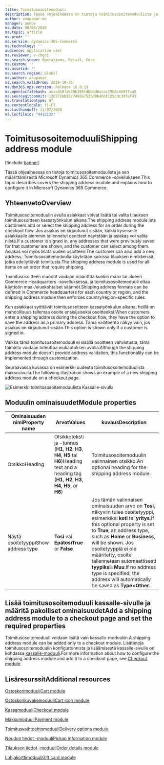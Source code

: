 ```yaml
---
title: Toimitusosoitemoduuli
description: Tässä ohjeaiheessa on tietoja toimitusosoitemoduulista ja sen määrittämisestä Microsoft Dynamics 365 Commerce -sovellukseen.
author: anupamar-ms
manager: annbe
ms.date: 08/05/2020
ms.topic: article
ms.prod: ''
ms.service: dynamics-365-commerce
ms.technology: ''
audience: Application user
ms.reviewer: v-chgri
ms.search.scope: Operations, Retail, Core
ms.custom: ''
ms.assetid: ''
ms.search.region: Global
ms.author: anupamar
ms.search.validFrom: 2019-10-31
ms.dyn365.ops.version: Release 10.0.13
ms.openlocfilehash: aeaa410fde29b285fdbbdd6acac19b0c4e917aa5
ms.sourcegitcommit: 12d271bb26c7490e7525d9b4bbf125cdc39fef43
ms.translationtype: HT
ms.contentlocale: fi-FI
ms.lasthandoff: 11/07/2020
ms.locfileid: "4412132"
---
```

# <a name="shipping-address-module"></a><span data-ttu-id="ecbc9-103">Toimitusosoitemoduuli</span><span class="sxs-lookup"><span data-stu-id="ecbc9-103">Shipping address module</span></span>

[!include [banner](includes/banner.md)]

<span data-ttu-id="ecbc9-104">Tässä ohjeaiheessa on tietoja toimitusosoitemoduulista ja sen määrittämisestä Microsoft Dynamics 365 Commerce -sovellukseen.</span><span class="sxs-lookup"><span data-stu-id="ecbc9-104">This topic describes covers the shipping address module and explains how to configure it in Microsoft Dynamics 365 Commerce.</span></span>

## <a name="overview"></a><span data-ttu-id="ecbc9-105">Yhteenveto</span><span class="sxs-lookup"><span data-stu-id="ecbc9-105">Overview</span></span>

<span data-ttu-id="ecbc9-106">Toimitusosoitemoduulin avulla asiakkaat voivat lisätä tai valita tilauksen toimitusosoitteen kassatyönkulun aikana.</span><span class="sxs-lookup"><span data-stu-id="ecbc9-106">The shipping address module lets customers add or select the shipping address for an order during the checkout flow.</span></span> <span data-ttu-id="ecbc9-107">Jos asiakas on kirjautunut sisään, kaikki kyseiselle asiakkaalle aiemmin tallennetut osoitteet näytetään ja asiakas voi valita niistä.</span><span class="sxs-lookup"><span data-stu-id="ecbc9-107">If a customer is signed in, any addresses that were previously saved for that customer are shown, and the customer can select among them.</span></span> <span data-ttu-id="ecbc9-108">Asiakas voi myös lisätä uuden osoitteen.</span><span class="sxs-lookup"><span data-stu-id="ecbc9-108">The customer can also add a new address.</span></span> <span data-ttu-id="ecbc9-109">Toimitusosoitemoduulia käytetään kaikissa tilauksen nimikkeissä, jotka edellyttävät toimitusta.</span><span class="sxs-lookup"><span data-stu-id="ecbc9-109">The shipping address module is used for all items on an order that require shipping.</span></span>

<span data-ttu-id="ecbc9-110">Toimitusosoitteen muodot voidaan määrittää kunkin maan tai alueen Commerce Headquarters -sovelluksessa, ja toimitusosoitemoduuli ottaa käyttöön maa-/aluekohtaiset säännöt.</span><span class="sxs-lookup"><span data-stu-id="ecbc9-110">Shipping address formats can be defined in Commerce headquarters for each country or region, and the shipping address module then enforces country/region-specific rules.</span></span>

<span data-ttu-id="ecbc9-111">Kun asiakkaat syöttävät toimitusosoitteen kassatyönkulun aikana, heillä on mahdollisuus tallentaa osoite ensisijaiseksi osoitteeksi.</span><span class="sxs-lookup"><span data-stu-id="ecbc9-111">When customers enter a shipping address during the checkout flow, they have the option to save the address as a primary address.</span></span> <span data-ttu-id="ecbc9-112">Tämä vaihtoehto näkyy vain, jos asiakas on kirjautunut sisään.</span><span class="sxs-lookup"><span data-stu-id="ecbc9-112">This option is shown only if a customer is signed in.</span></span>

<span data-ttu-id="ecbc9-113">Vaikka tämä toimitusosoitemoduuli ei sisällä osoitteen vahvistusta, tämä toiminto voidaan toteuttaa mukautuksen avulla.</span><span class="sxs-lookup"><span data-stu-id="ecbc9-113">Although the shipping address module doesn't provide address validation, this functionality can be implemented through customization.</span></span>

<span data-ttu-id="ecbc9-114">Seuraavassa kuvassa on esimerkki uudesta toimitusosoitemoduulista maksusivulla.</span><span class="sxs-lookup"><span data-stu-id="ecbc9-114">The following illustration shows an example of a new shipping address module on a checkout page.</span></span>

![Esimerkki toimitusosoitemoduulista Kassalle-sivulla](./media/ecommerce-shippingaddress.PNG)

## <a name="module-properties"></a><span data-ttu-id="ecbc9-116">Moduulin ominaisuudet</span><span class="sxs-lookup"><span data-stu-id="ecbc9-116">Module properties</span></span>

| <span data-ttu-id="ecbc9-117">Ominaisuuden nimi</span><span class="sxs-lookup"><span data-stu-id="ecbc9-117">Property name</span></span> | <span data-ttu-id="ecbc9-118">Arvot</span><span class="sxs-lookup"><span data-stu-id="ecbc9-118">Values</span></span> | <span data-ttu-id="ecbc9-119">kuvaus</span><span class="sxs-lookup"><span data-stu-id="ecbc9-119">Description</span></span> |
|---------------|--------|-------------|
| <span data-ttu-id="ecbc9-120">Otsikko</span><span class="sxs-lookup"><span data-stu-id="ecbc9-120">Heading</span></span> | <span data-ttu-id="ecbc9-121">Otsikkoteksti ja -tunnus (**H1**, **H2**, **H3**, **H4**, **H5** tai **H6**)</span><span class="sxs-lookup"><span data-stu-id="ecbc9-121">Heading text and a heading tag (**H1**, **H2**, **H3**, **H4**, **H5**, or **H6**)</span></span> | <span data-ttu-id="ecbc9-122">Toimitusosoitemoduulin valinnainen otsikko.</span><span class="sxs-lookup"><span data-stu-id="ecbc9-122">An optional heading for the shipping address module.</span></span> |
| <span data-ttu-id="ecbc9-123">Näytä osoitetyyppi</span><span class="sxs-lookup"><span data-stu-id="ecbc9-123">Show address type</span></span> | <span data-ttu-id="ecbc9-124">**Tosi** vai **Epätosi**</span><span class="sxs-lookup"><span data-stu-id="ecbc9-124">**True** or **False**</span></span> | <span data-ttu-id="ecbc9-125">Jos tämän valinnaisen ominaisuuden arvo on **Tosi**, näkyviin tulee osoitetyyppi, esimerkiksi **koti** tai **yritys**.</span><span class="sxs-lookup"><span data-stu-id="ecbc9-125">If this optional property is set to **True**, an address type, such as **Home** or **Business**, will be shown.</span></span> <span data-ttu-id="ecbc9-126">Jos osoitetyyppiä ei ole määritetty, osoite tallennetaan automaattisesti **tyypiksi**=**Muu**.</span><span class="sxs-lookup"><span data-stu-id="ecbc9-126">If no address type is specified, the address will automatically be saved as **Type**=**Other**.</span></span> |

## <a name="add-a-shipping-address-module-to-a-checkout-page-and-set-the-required-properties"></a><span data-ttu-id="ecbc9-127">Lisää toimitusosoitemoduuli kassalle-sivulle ja määritä pakolliset ominaisuudet</span><span class="sxs-lookup"><span data-stu-id="ecbc9-127">Add a shipping address module to a checkout page and set the required properties</span></span>

<span data-ttu-id="ecbc9-128">Toimitusosoitemoduuli voidaan lisätä vain kassalle-moduuliin.</span><span class="sxs-lookup"><span data-stu-id="ecbc9-128">A shipping address module can be added only to a checkout module.</span></span> <span data-ttu-id="ecbc9-129">Lisätietoja toimitusosoitemoduulin konfiguroinnista ja lisäämisestä kassalle-sivulle on kohdassa [kassalle-moduuli](add-checkout-module.md).</span><span class="sxs-lookup"><span data-stu-id="ecbc9-129">For more information about how to configure the shipping address module and add it to a checkout page, see [Checkout module](add-checkout-module.md).</span></span>

## <a name="additional-resources"></a><span data-ttu-id="ecbc9-130">Lisäresurssit</span><span class="sxs-lookup"><span data-stu-id="ecbc9-130">Additional resources</span></span>

[<span data-ttu-id="ecbc9-131">Ostoskorimoduuli</span><span class="sxs-lookup"><span data-stu-id="ecbc9-131">Cart module</span></span>](add-cart-module.md)

[<span data-ttu-id="ecbc9-132">Ostoskorikuvakemoduuli</span><span class="sxs-lookup"><span data-stu-id="ecbc9-132">Cart icon module</span></span>](cart-icon-module.md)

[<span data-ttu-id="ecbc9-133">Kassamoduuli</span><span class="sxs-lookup"><span data-stu-id="ecbc9-133">Checkout module</span></span>](add-checkout-module.md)

[<span data-ttu-id="ecbc9-134">Maksumoduuli</span><span class="sxs-lookup"><span data-stu-id="ecbc9-134">Payment module</span></span>](payment-module.md)

[<span data-ttu-id="ecbc9-135">Toimitusvaihtoehtomoduuli</span><span class="sxs-lookup"><span data-stu-id="ecbc9-135">Delivery options module</span></span>](delivery-options-module.md)

[<span data-ttu-id="ecbc9-136">Noudon tiedot -moduuli</span><span class="sxs-lookup"><span data-stu-id="ecbc9-136">Pickup information module</span></span>](pickup-info-module.md)

[<span data-ttu-id="ecbc9-137">Tilauksen tiedot -moduuli</span><span class="sxs-lookup"><span data-stu-id="ecbc9-137">Order details module</span></span>](order-confirmation-module.md)

[<span data-ttu-id="ecbc9-138">Lahjakorttimoduuli</span><span class="sxs-lookup"><span data-stu-id="ecbc9-138">Gift card module</span></span>](add-giftcard.md)
